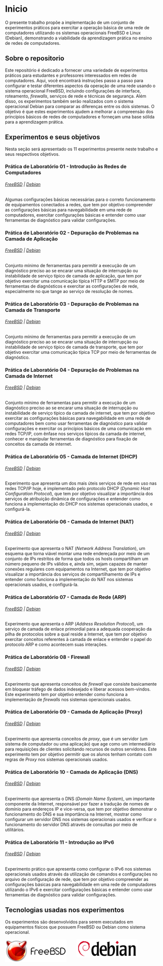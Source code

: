 # Inicio
O presente trabalho propõe a implementação de um conjunto de experimentos práticos para exercitar a operação básica de uma rede de computadores utilizando os sistemas operacionais FreeBSD e Linux (Debian), demonstrando a viabilidade da aprendizagem prática no ensino de redes de computadores.

## Sobre o repositorio
Este repositório é dedicado a fornecer uma variedade de experimentos práticos para estudantes e professores interessados em redes de computadores. Aqui, você encontrará instruções passo a passo para configurar e testar diferentes aspectos da operação de uma rede usando o sistema operacional FreeBSD, incluindo configurações de interface, roteamento, *firewalls*, serviços de rede e técnicas de segurança. Além disso, os experimentos também serão realizados com o sistema operacional Debian para comparar as diferenças entre os dois sistemas. O objetivo é que estes experimentos ajudem a melhorar a compreensão dos princípios básicos de redes de computadores e forneçam uma base sólida para a aprendizagem prática.

## Experimentos e seus objetivos
Nesta seção será apresentado os 11 experimentos presente neste trabalho e seus respectivos objetivos.

### Prática de Laboratório 01 - Introdução às Redes de Computadores
###### [FreeBSD](https://markinlimac.github.io/monografia-redes/freebsd/experimento_01/) | [Debian](https://markinlimac.github.io/monografia-redes/debian/experimento_01/)

Algumas configurações básicas necessárias para o correto funcionamento de equipamentos conectados a redes, que tem por objetivo compreender as configurações básicas para navegabilidade em uma rede de computadores, exercitar configurações básicas e entender como usar ferramentas de diagnóstico para validar configurações.

### Prática de Laboratório 02 - Depuração de Problemas na Camada de Aplicação
###### [FreeBSD](https://markinlimac.github.io/monografia-redes/freebsd/experimento_02/) | [Debian](https://markinlimac.github.io/monografia-redes/debian/experimento_02/)

Conjunto mínimo de ferramentas para permitir a execução de um diagnóstico preciso ao se encarar uma situação de interrupção ou instabilidade de serviço típico de camada de aplicação, que tem por objetivo exercitar uma comunicação típica HTTP e SMTP por meio de ferramentas de diagnósticos e exercitar as configurações de rede, especialmente no que tange ao serviço de resolução de nomes.

### Prática de Laboratório 03 - Depuração de Problemas na Camada de Transporte
###### [FreeBSD](https://markinlimac.github.io/monografia-redes/freebsd/experimento_03/) | [Debian](https://markinlimac.github.io/monografia-redes/debian/experimento_03/)

Conjunto mínimo de ferramentas para permitir a execução de um diagnóstico preciso ao se encarar uma situação de interrupção ou instabilidade de serviço típico de camada de transporte, que tem por objetivo exercitar uma comunicação típica TCP por meio de ferramentas de diagnóstico.

### Prática de Laboratório 04 - Depuração de Problemas na Camada de Internet
###### [FreeBSD](https://markinlimac.github.io/monografia-redes/freebsd/experimento_04/) | [Debian](https://markinlimac.github.io/monografia-redes/debian/experimento_04/)

Conjunto mínimo de ferramentas para permitir a execução de um diagnóstico preciso ao se encarar uma situação de interrupção ou instabilidade de serviço típico da camada de internet, que tem por objetivo exercitar as configurações básicas para navegabilidade em uma rede de computadores bem como usar ferramentas de diagnóstico para validar configurações e exercitar os princípios básicos de uma comunicação em redes TCP/IP, com ênfase nos serviços típicos da camada de internet, conhecer e manipular ferramentas de diagnóstico para fixação de conceitos da camada de internet.

### Prática de Laboratório 05 - Camada de Internet (DHCP)
###### [FreeBSD](https://markinlimac.github.io/monografia-redes/freebsd/experimento_05/) | [Debian](https://markinlimac.github.io/monografia-redes/debian/experimento_05/)

Experimento que apresenta um dos mais úteis serviços de rede em uso nas redes TCP/IP hoje, é implementado pelo protocolo DHCP (*Dynamic Host Configuration Protocol*), que tem por objetivo visualizar a importância dos serviços de atribuição dinâmica de configurações e entender como funciona a implementação do DHCP nos sistemas operacionais usados, e configurá-la.

### Prática de Laboratório 06 - Camada de Internet (NAT)
###### [FreeBSD](https://markinlimac.github.io/monografia-redes/freebsd/experimento_06/) | [Debian](https://markinlimac.github.io/monografia-redes/debian/experimento_06/)

Experimento que apresenta o NAT (*Network Address Translation*), um esquema que torna viável montar uma rede endereçada por meio de um conjunto de IPs restritos de forma que todos os hosts compartilham um número pequeno de IPs válidos e, ainda sim, sejam capazes de manter conexões regulares com equipamentos na Internet, que tem por objetivo visualizar a importância dos serviços de compartilhamento de IPs e entender como funciona a implementação do NAT nos sistemas operacionais usados, e configurá-la.

### Prática de Laboratório 07 - Camada de Rede (ARP)
###### [FreeBSD](https://markinlimac.github.io/monografia-redes/freebsd/experimento_07/) | [Debian](https://markinlimac.github.io/monografia-redes/debian/experimento_07/)

Experimento que apresenta o ARP (*Address Resolution Protocol*), um serviço de camada de enlace primordial para a adequada cooperação da pilha de protocolos sobre a qual reside a Internet, que tem por objetivo exercitar conceitos referentes à camada de enlace e entender o papel do protocolo ARP e como acontecem suas interações.

### Prática de Laboratório 08 - Firewall
###### [FreeBSD](https://markinlimac.github.io/monografia-redes/freebsd/experimento_08/) | [Debian](https://markinlimac.github.io/monografia-redes/debian/experimento_08/)

Experimento que apresenta conceitos de *firewall* que consiste basicamente em bloquear tráfego de dados indesejado e liberar acessos bem-vindos. Este experimento tem por objetivo entender como funciona a implementação de *firewalls* nos sistemas operacionais usados.

### Prática de Laboratório 09 - Camada de Aplicação (Proxy)
###### [FreeBSD](https://markinlimac.github.io/monografia-redes/freebsd/experimento_09/) | [Debian](https://markinlimac.github.io/monografia-redes/debian/experimento_09/)

Experimento que apresenta conceitos de *proxy*, que é um servidor (um sistema de computador ou uma aplicação) que age como um intermediário para requisições de clientes solicitando recursos de outros servidores. Este experimento tem por objetivo permitir que os alunos tenham contato com regras de *Proxy* nos sistemas operacionais usados.

### Prática de Laboratório 10 - Camada de Aplicação (DNS)
###### [FreeBSD](https://markinlimac.github.io/monografia-redes/freebsd/experimento_10/) | [Debian](https://markinlimac.github.io/monografia-redes/debian/experimento_10/)

Experimento que apresenta o DNS (*Domain Name System*), um importante componente da Internet, responsável por fazer a tradução de nomes de domínio para endereços IP e vice-versa, que tem por objetivo demonstrar o funcionamento do DNS e sua importância na Internet, mostrar como configurar um servidor DNS nos sistemas operacionais usados e verificar o funcionamento do servidor DNS através de consultas por meio de utilitários.

### Prática de Laboratório 11 - Introdução ao IPv6
###### [FreeBSD](https://markinlimac.github.io/monografia-redes/freebsd/experimento_11/) | [Debian](https://markinlimac.github.io/monografia-redes/debian/experimento_11/)

Experimento prático que apresenta como configurar o IPv6 nos sistemas operacionais usados através da utilização de comandos e configurações no arquivo de configuração de rede, que tem por objetivo compreender as configurações básicas para navegabilidade em uma rede de computadores utilizando o IPv6 e exercitar configurações básicas e entender como usar ferramentas de diagnóstico para validar configurações.

## Tecnologias usadas nos experimentos
Os experimentos são desenvolvidos para serem executados em equipamentos físicos que possuem FreeBSD ou Debian como sistema operacional.

<img style="width: 40%" alt="" src="img/freebsd.png">
<img style="width: 40%; padding-bottom: 15px; margin-left: 30px" alt="" src="img/debian.png">